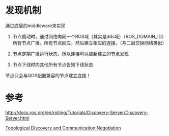 # 发现机制

通过底层的middleware来实现

1. 节点启动时，通过网络向同一个ROS域（其实是dds域）（ROS_DOMAIN_ID）所有节点广播。所有节点回应，然后建立相应的连接。（与二层交换网络类似）

2. 节点定期广播运行状态，所以连接可以被新建立的节点发现

3. 节点下线时向其他所有节点告知下线状态

节点只会与QOS配置兼容的节点建立连接！

# 参考

<http://docs.ros.org/en/rolling/Tutorials/Discovery-Server/Discovery-Server.html>

[Topological Discovery and Communication Negotiation](https://design.ros2.org/articles/discovery_and_negotiation.html)
